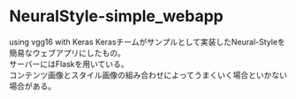 # NeuralStyle-simple_webapp
using vgg16 with Keras
Kerasチームがサンプルとして実装したNeural-Styleを簡易なウェブアプリにしたもの。  
サーバーにはFlaskを用いている。  
コンテンツ画像とスタイル画像の組み合わせによってうまくいく場合といかない場合がある。
